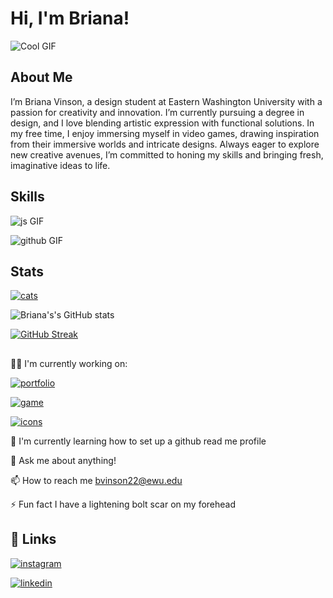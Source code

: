 

# Hi, I'm Briana! 

![Cool GIF](https://i.pinimg.com/originals/1f/68/3f/1f683f235c40e703273f5c0a340c613f.gif)
##  About Me
I’m Briana Vinson, a design student at Eastern Washington University with a passion for creativity and innovation. I’m currently pursuing a degree in design, and I love blending artistic expression with functional solutions. In my free time, I enjoy immersing myself in video games, drawing inspiration from their immersive worlds and intricate designs. Always eager to explore new creative avenues, I’m committed to honing my skills and bringing fresh, imaginative ideas to life.


##  Skills



![js GIF](https://user-images.githubusercontent.com/74038190/212257454-16e3712e-945a-4ca2-b238-408ad0bf87e6.gif)

![github GIF](https://user-images.githubusercontent.com/74038190/212257468-1e9a91f1-b626-4baa-b15d-5c385dfa7ed2.gif)








## Stats


[![cats](https://img.itch.zone/aW1nLzExODgyNjI3LmdpZg==/original/3pJs1m.gif)](https://codepen.io/Rune160/pen/vEYepwp)

![Briana's's GitHub stats](https://github-readme-stats.vercel.app/api?username=bvinson22&theme=radical&show_icons=true) 

[![GitHub Streak](https://github-readme-streak-stats.herokuapp.com/?user=bvinson22&theme=radical&show_icons=true)](https://git.io/streak-stats)



## 
👩‍💻 I'm currently working on:

[![portfolio](https://img.shields.io/badge/my_portfolio-blue?style=for-the-badge&logo=ko-fi&logoColor=pink)](https://portfolio-page-bv-368.netlify.app/)


[![game](https://img.shields.io/badge/my_game-hotpink?style=for-the-badge&logo=ko-fi&logoColor=blue)](https://platformer-game-bv.netlify.app/)

[![icons](https://img.shields.io/badge/my_icons-blue?style=for-the-badge&logo=ko-fi&logoColor=pink)](https://animated-icons-with-css-project.netlify.app/)

🧠 I'm currently learning how to set up a github read me profile



💬 Ask me about anything!

📫 How to reach me bvinson22@ewu.edu


⚡️ Fun fact I have a lightening bolt scar on my forehead


## 🔗 Links
[![instagram](https://img.shields.io/badge/Instagram-purple?style=for-the-badge&logo=ko-fi&logoColor=pink)](https://www.instagram.com/browncoco_nut)


[![linkedin](https://img.shields.io/badge/linkedin-hotpink?style=for-the-badge&logo=ko-fi&logoColor=blue)](https://www.linkedin.com/)




